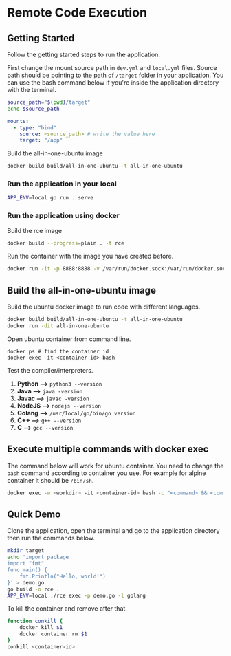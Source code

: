 # Remote Code Execution

## Getting Started

Follow the getting started steps to run the application.

First change the mount source path in `dev.yml` and `local.yml` files.
Source path should be pointing to the path of `/target` folder in your application. You can use the bash command below if you're inside the application directory with the terminal.

```bash
source_path="$(pwd)/target"
echo $source_path
```

```yaml
mounts:
  - type: "bind"
    source: <source_path> # write the value here
    target: "/app"
``` 

Build the all-in-one-ubuntu image
```bash
docker build build/all-in-one-ubuntu -t all-in-one-ubuntu
```

### Run the application in your local

```bash
APP_ENV=local go run . serve
```

### Run the application using docker

Build the rce image
```bash
docker build --progress=plain . -t rce
```

Run the container with the image you have created before.
```bash
docker run -it -p 8888:8888 -v /var/run/docker.sock:/var/run/docker.sock --mount type=bind,source=$(pwd)/target,target=/rce/target rce
```

## Build the all-in-one-ubuntu image

Build the ubuntu docker image to run code with different languages.

```bash
docker build build/all-in-one-ubuntu -t all-in-one-ubuntu
docker run -dit all-in-one-ubuntu
```

Open ubuntu container from command line.
```
docker ps # find the container id
docker exec -it <container-id> bash
```

Test the compiler/interpreters.

1. __Python -->__ `python3 --version`
2. __Java -->__ `java -version`
2. __Javac -->__ `javac -version`
3. __NodeJS -->__ `nodejs --version`
4. __Golang -->__ `/usr/local/go/bin/go version`
5. __C++ -->__ `g++ --version`
6. __C -->__ `gcc --version`

## Execute multiple commands with docker exec

The command below will work for ubuntu container. You need to change the `bash` command according to container you use. For example for alpine container it should be `/bin/sh`.

```bash
docker exec -w <workdir> -it <container-id> bash -c "<command> && <command>"
```

## Quick Demo

Clone the application, open the terminal and go to the application directory then run the commands below.

```bash
mkdir target
echo 'import package
import "fmt"
func main() {
    fmt.Println("Hello, world!")
}' > demo.go
go build -o rce .
APP_ENV=local ./rce exec -p demo.go -l golang
```

To kill the container and remove after that.
```bash
function conkill {
    docker kill $1
    docker container rm $1
}
conkill <container-id>
```
